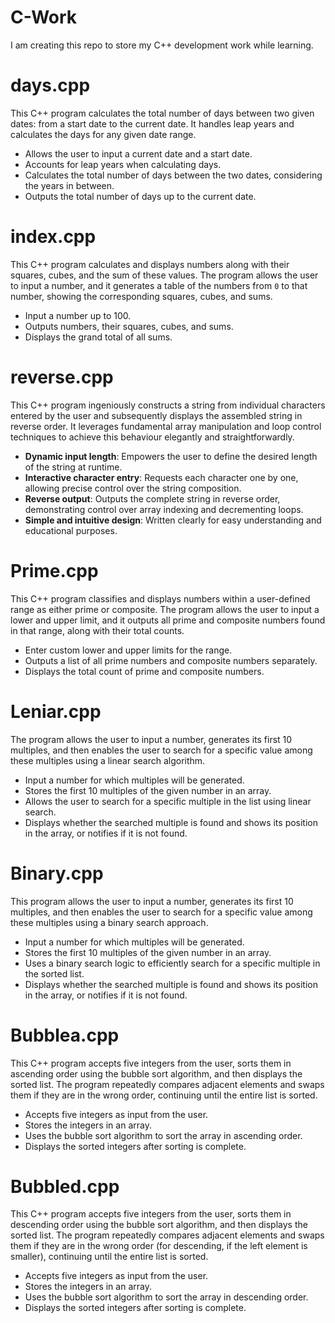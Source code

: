 # C-Work
I am creating this repo to store my C++ development work while learning. 


# days.cpp
This C++ program calculates the total number of days between two given dates: from a start date to the current date. It handles leap years and calculates the days for any given date range.
- Allows the user to input a current date and a start date.
- Accounts for leap years when calculating days.
- Calculates the total number of days between the two dates, considering the years in between.
- Outputs the total number of days up to the current date.


# index.cpp
This C++ program calculates and displays numbers along with their squares, cubes, and the sum of these values. The program allows the user to input a number, and it generates a table of the numbers from `0` to that number, showing the corresponding squares, cubes, and sums.
- Input a number up to 100.
- Outputs numbers, their squares, cubes, and sums.
- Displays the grand total of all sums.


# reverse.cpp
This C++ program ingeniously constructs a string from individual characters entered by the user and subsequently displays the assembled string in reverse order. It leverages fundamental array manipulation and loop control techniques to achieve this behaviour elegantly and straightforwardly.
- **Dynamic input length**: Empowers the user to define the desired length of the string at runtime.
- **Interactive character entry**: Requests each character one by one, allowing precise control over the string composition.
- **Reverse output**: Outputs the complete string in reverse order, demonstrating control over array indexing and decrementing loops.
- **Simple and intuitive design**: Written clearly for easy understanding and educational purposes.
  

# Prime.cpp
This C++ program classifies and displays numbers within a user-defined range as either prime or composite. The program allows the user to input a lower and upper limit, and it outputs all prime and composite numbers found in that range, along with their total counts.
- Enter custom lower and upper limits for the range.
- Outputs a list of all prime numbers and composite numbers separately.
- Displays the total count of prime and composite numbers.


# Leniar.cpp
The program allows the user to input a number, generates its first 10 multiples, and then enables the user to search for a specific value among these multiples using a linear search algorithm.
- Input a number for which multiples will be generated.
- Stores the first 10 multiples of the given number in an array.
- Allows the user to search for a specific multiple in the list using linear search.
- Displays whether the searched multiple is found and shows its position in the array, or notifies if it is not found.


# Binary.cpp
This program allows the user to input a number, generates its first 10 multiples, and then enables the user to search for a specific value among these multiples using a binary search approach.
- Input a number for which multiples will be generated.
- Stores the first 10 multiples of the given number in an array.
- Uses a binary search logic to efficiently search for a specific multiple in the sorted list.
- Displays whether the searched multiple is found and shows its position in the array, or notifies if it is not found.


# Bubblea.cpp
This C++ program accepts five integers from the user, sorts them in ascending order using the bubble sort algorithm, and then displays the sorted list. The program repeatedly compares adjacent elements and swaps them if they are in the wrong order, continuing until the entire list is sorted.
- Accepts five integers as input from the user.
- Stores the integers in an array.
- Uses the bubble sort algorithm to sort the array in ascending order.
- Displays the sorted integers after sorting is complete.


# Bubbled.cpp
This C++ program accepts five integers from the user, sorts them in descending order using the bubble sort algorithm, and then displays the sorted list. The program repeatedly compares adjacent elements and swaps them if they are in the wrong order (for descending, if the left element is smaller), continuing until the entire list is sorted.
- Accepts five integers as input from the user.
- Stores the integers in an array.
- Uses the bubble sort algorithm to sort the array in descending order.
- Displays the sorted integers after sorting is complete.

